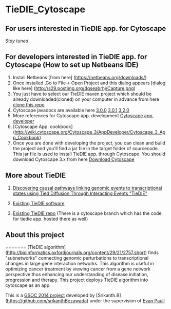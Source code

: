 TieDIE_Cytoscape
================



## For users interested in TieDIE app. for Cytoscape
*Stay tuned*



## For developers interested in TieDIE app. for Cytoscape (How to set up Netbeans IDE)
1. Install Netbeans [from here] (https://netbeans.org/downloads/)
2. Once installed ,Go to  File-> Open Project and this dialog appears [dialog like here] (http://s29.postimg.org/dqseabrhj/Capture.png)
3. You just have to select our TieDIE maven project which should be already downloaded(cloned) on your computer in advance from here [clone this repo](https://github.com/srikanthBezawada/TieDIE_Cytoscape.git)
4. Cytoscape javadocs are available here [3.0.0](http://chianti.ucsd.edu/cytoscape-3.0.0/API/)      [3.0.1](http://chianti.ucsd.edu/cytoscape-3.0.1/API/)
           [3.2.0](http://code.cytoscape.org/jenkins/job/cytoscape-3-javadoc/javadoc/)
5. More references for Cytoscape app. development [Cytoscape app. developer](http://wiki.cytoscape.org/Cytoscape_3/AppDeveloper/)
6. [Cytoscape App. cookbook] (http://wiki.cytoscape.org/Cytoscape_3/AppDeveloper/Cytoscape_3_App_Cookbook)
7. Once you are done with developing the project, you can clean and build the project and you'll find a jar file in the target folder of sourcecode. This jar file is used to install TieDIE app. through Cytoscape. You should download Cytoscape 3.x from here [Download Cytoscape](http://www.cytoscape.org/download.html)


## More about TieDIE 
1. [Discovering causal pathways linking genomic events to transcriptional states using Tied Diffusion Through Interacting Events "TieDIE"](http://bioinformatics.oxfordjournals.org/content/29/21/2757.short)

2. [Existing TieDIE software](https://sysbiowiki.soe.ucsc.edu/tiedie)

3. [Existing TieDIE repo](https://github.com/epaull/TieDIE) (There is a cytoscape branch which has the code for tiedie app. hosted there as well)


## About this project

=======
[TieDIE  algorithm] (http://bioinformatics.oxfordjournals.org/content/29/21/2757.short) finds "subnetworks" connecting genomic perturbations to transcriptional changes in large gene interaction networks. This algorithm is useful in optimizing cancer treatment by viewing cancer from a gene network perspective thus enhancing our understanding of disease initiation, progression and therapy. This project deploys TieDIE algorithm into cytoscape as an app. 

This is a [GSOC 2014 project](https://www.google-melange.com/gsoc/project/details/google/gsoc2014/srikanthh/5733935958982656) developed by [Srikanth.B]
(https://github.com/srikanthBezawada) under the supervision of [Evan Paull](https://github.com/epaull)


